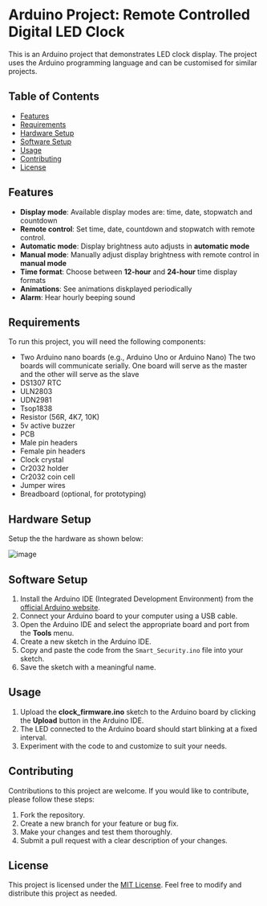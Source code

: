 # Arduino Project: Remote Controlled Digital LED Clock

This is an Arduino project that demonstrates LED clock display. The project uses the Arduino programming language and can be customised for similar projects.

## Table of Contents
- [Features](#features)
- [Requirements](#requirements)
- [Hardware Setup](#hardware-setup)
- [Software Setup](#software-setup)
- [Usage](#usage)
- [Contributing](#contributing)
- [License](#license)


## Features

-  **Display mode**: Available display modes are: time, date, stopwatch and countdown
-  **Remote control**: Set time, date, countdown and stopwatch with remote control.
-  **Automatic mode**: Display brightness auto adjusts in **automatic mode**
-  **Manual mode**: Manually adjust display brightness with remote control in **manual mode**
-  **Time format**: Choose between **12-hour** and **24-hour** time display formats
-  **Animations**: See animations diskplayed periodically
-  **Alarm**: Hear hourly beeping sound

## Requirements
To run this project, you will need the following components:
- Two  Arduino nano boards (e.g., Arduino Uno or Arduino Nano)
  The two boards will communicate serially. One board will serve as the master and the other will serve as the slave
- DS1307 RTC
- ULN2803
- UDN2981
- Tsop1838
- Resistor (56R, 4K7, 10K)
- 5v active buzzer
- PCB
- Male pin headers
- Female pin headers
- Clock crystal
- Cr2032 holder
- Cr2032 coin cell
- Jumper wires
- Breadboard (optional, for prototyping)

## Hardware Setup
Setup the the hardware as shown below:

![image](https://github.com/cgardesey/clock_firmware/assets/10109354/4f2db60a-e1a9-4372-a7e8-9ae1d2295ec9)



## Software Setup
1. Install the Arduino IDE (Integrated Development Environment) from the [official Arduino website](https://www.arduino.cc/en/software).
2. Connect your Arduino board to your computer using a USB cable.
3. Open the Arduino IDE and select the appropriate board and port from the **Tools** menu.
4. Create a new sketch in the Arduino IDE.
5. Copy and paste the code from the `Smart_Security.ino` file into your sketch.
6. Save the sketch with a meaningful name.

## Usage
1. Upload the **clock_firmware.ino** sketch to the Arduino board by clicking the **Upload** button in the Arduino IDE.
2. The LED connected to the Arduino board should start blinking at a fixed interval.
3. Experiment with the code to and customize to suit your needs.

## Contributing
Contributions to this project are welcome. If you would like to contribute, please follow these steps:
1. Fork the repository.
2. Create a new branch for your feature or bug fix.
3. Make your changes and test them thoroughly.
4. Submit a pull request with a clear description of your changes.

## License
This project is licensed under the [MIT License](LICENSE). Feel free to modify and distribute this project as needed.
